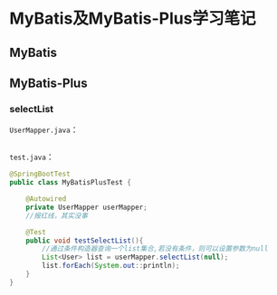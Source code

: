 # MyBatis及MyBatis-Plus学习笔记

## MyBatis

## MyBatis-Plus

### selectList

`UserMapper.java`：

~~~java

~~~

`test.java`：

~~~java
@SpringBootTest
public class MyBatisPlusTest {

    @Autowired
    private UserMapper userMapper;
    //报红线，其实没事

    @Test
    public void testSelectList(){
        //通过条件构造器查询一个list集合,若没有条件，则可以设置参数为null
        List<User> list = userMapper.selectList(null);
        list.forEach(System.out::println);
    }
}
~~~

